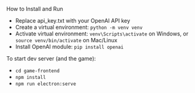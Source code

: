 How to Install and Run
- Replace api_key.txt with your OpenAI API key
- Create a virtual environment: `python -m venv venv`
- Activate virtual environment: `venv\Scripts\activate` on Windows, or `source venv/bin/activate` on Mac/Linux
- Install OpenAI module: `pip install openai`

To start dev server (and the game):
- `cd game-frontend`
- `npm install`
- `npm run electron:serve`
